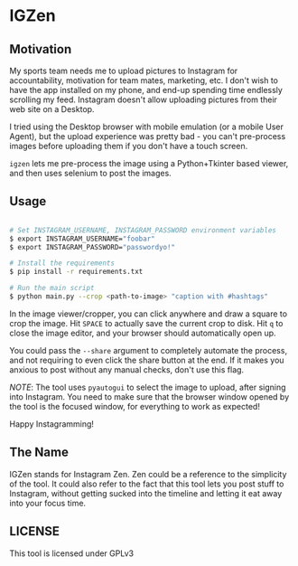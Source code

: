 # IGZen

## Motivation

My sports team needs me to upload pictures to Instagram for accountability,
motivation for team mates, marketing, etc. I don't wish to have the app
installed on my phone, and end-up spending time endlessly scrolling my feed.
Instagram doesn't allow uploading pictures from their web site on a Desktop.

I tried using the Desktop browser with mobile emulation (or a mobile User
Agent), but the upload experience was pretty bad - you can't pre-process images
before uploading them if you don't have a touch screen.

`igzen` lets me pre-process the image using a Python+Tkinter based viewer, and
then uses selenium to post the images.

## Usage

```sh

# Set INSTAGRAM_USERNAME, INSTAGRAM_PASSWORD environment variables
$ export INSTAGRAM_USERNAME="foobar"
$ export INSTAGRAM_PASSWORD="passwordyo!"

# Install the requirements
$ pip install -r requirements.txt

# Run the main script
$ python main.py --crop <path-to-image> "caption with #hashtags"

```

In the image viewer/cropper, you can click anywhere and draw a square to crop
the image. Hit `SPACE` to actually save the current crop to disk. Hit `q` to
close the image editor, and your browser should automatically open up.

You could pass the `--share` argument to completely automate the process, and
not requiring to even click the share button at the end. If it makes you anxious
to post without any manual checks, don't use this flag.

*NOTE*: The tool uses `pyautogui` to select the image to upload, after signing
into Instagram. You need to make sure that the browser window opened by the tool
is the focused window, for everything to work as expected!

Happy Instagramming!

## The Name

IGZen stands for Instagram Zen. Zen could be a reference to the simplicity of
the tool. It could also refer to the fact that this tool lets you post stuff to
Instagram, without getting sucked into the timeline and letting it eat away into
your focus time.

## LICENSE

This tool is licensed under GPLv3
